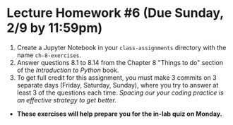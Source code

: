 # Lecture Homework #6 (Due Sunday, 2/9 by 11:59pm)
1. Create a Jupyter Notebook in your `class-assignments` directory with the name `ch-8-exercises`.
2. Answer questions 8.1 to 8.14 from the Chapter 8 "Things to do" section of the _Introduction to Python_ book.
3. To get full credit for this assignment, you must make 3 commits on 3 separate days (Friday, Saturday, Sunday), where you try to answer at least 3 of the questions each time. _Spacing our your coding practice is an effective strategy to get better._
 - **These exercises will help prepare you for the in-lab quiz on Monday.**